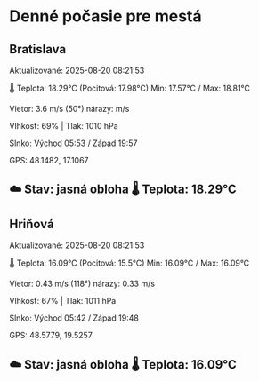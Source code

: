 ﻿# Denné počasie pre mestá

## Bratislava
Aktualizované: 2025-08-20 08:21:53

🌡️ Teplota: 18.29°C 
(Pocitová: 17.98°C)
Min: 17.57°C / Max: 18.81°C

Vietor: 3.6 m/s    (50°) 
nárazy:  m/s

Vlhkosť: 69% | Tlak: 1010 hPa

Slnko: Východ 05:53 / Západ 19:57

GPS: 48.1482, 17.1067

☁️ Stav: jasná obloha        🌡️ Teplota: 18.29°C
---

## Hriňová
Aktualizované: 2025-08-20 08:21:53

🌡️ Teplota: 16.09°C 
(Pocitová: 15.5°C)
Min: 16.09°C / Max: 16.09°C

Vietor: 0.43 m/s (118°)
nárazy: 0.33 m/s

Vlhkosť: 67% | Tlak: 1011 hPa

Slnko: Východ 05:42 / Západ 19:48

GPS: 48.5779, 19.5257

☁️ Stav: jasná obloha        🌡️ Teplota: 16.09°C
---
